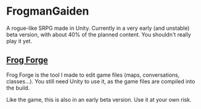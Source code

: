# FrogmanGaiden
A rogue-like SRPG made in Unity. Currently in a very early (and unstable) beta version, with about 40% of the planned content. You shouldn't really play it yet.
## [Frog Forge](../../../FrogForge)
Frog Forge is the tool I made to edit game files (maps, conversations, classes...). You still need Unity to use it, as the game files are compiled into the build.

Like the game, this is also in an early beta version. Use it at your own risk.